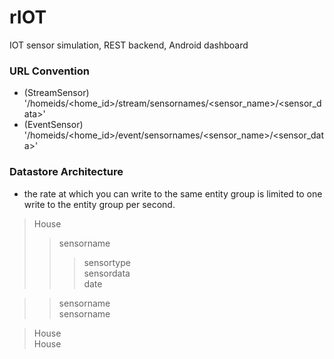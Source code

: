 # rIOT
IOT sensor simulation, REST backend, Android dashboard

### URL Convention
- (StreamSensor) '/homeids/<home_id>/stream/sensornames/<sensor_name>/<sensor_data>'
- (EventSensor)  '/homeids/<home_id>/event/sensornames/<sensor_name>/<sensor_data>'

### Datastore Architecture
- the rate at which you can write to the same entity group is limited to one write to the entity group per second.  
>House  
>>sensorname  
>>>sensortype  
>>>sensordata  
>>>date  

>>sensorname  
>>sensorname  

>House  
>House   
